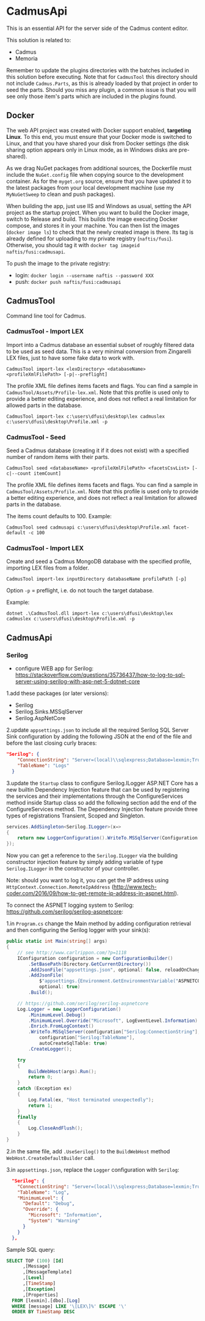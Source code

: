 # CadmusApi

This is an essential API for the server side of the Cadmus content editor.

This solution is related to:

- Cadmus
- Memoria

Remember to update the plugins directories with the batches included in this solution before executing. Note that for `CadmusTool` this directory should not include `Cadmus.Parts`, as this is already loaded by that project in order to seed the parts. Should you miss any plugin, a common issue is that you will see only those item's parts which are included in the plugins found.

## Docker

The web API project was created with Docker support enabled, **targeting Linux**. To this end, you must ensure that your Docker mode is switched to Linux, and that you have shared your disk from Docker settings (the disk sharing option appears only in Linux mode, as in Windows disks are pre-shared).

As we drag NuGet packages from additional sources, the Dockerfile must include the `NuGet.config` file when copying source to the development container. As for the `myget.org` source, ensure that you have updated it to the latest packages from your local development machine (use my `MyNuGetSweep` to clean and push packages).

When building the app, just use IIS and Windows as usual, setting the API project as the startup project. When you want to build the Docker image, switch to Release and build. This builds the image executing Docker compose, and stores it in your machine. You can then list the images (`docker image ls`) to check that the newly created image is there. Its tag is already defined for uploading to my private registry (`naftis/fusi`). Otherwise, you should tag it with `docker tag imageid naftis/fusi:cadmusapi`.

To push the image to the private registry:

- login: `docker login --username naftis --password XXX`
- push: `docker push naftis/fusi:cadmusapi`

## CadmusTool

Command line tool for Cadmus.

### CadmusTool - Import LEX

Import into a Cadmus database an essential subset of roughly filtered data to be used as seed data. This is a very minimal conversion from Zingarelli LEX files, just to have some fake data to work with.

	CadmusTool import-lex <lexDirectory> <databaseName> <profileXmlFilePath> [-p|--preflight]

The profile XML file defines items facets and flags. You can find a sample in `CadmusTool/Assets/Profile-lex.xml`. Note that this profile is used only to provide a better editing experience, and does not reflect a real limitation for allowed parts in the database.

	CadmusTool import-lex c:\users\dfusi\desktop\lex cadmuslex c:\users\dfusi\desktop\Profile.xml -p

### CadmusTool - Seed

Seed a Cadmus database (creating it if it does not exist) with a specified number of random items with their parts.

	CadmusTool seed <databaseName> <profileXmlFilePath> <facetsCsvList> [-c|--count itemCount]

The profile XML file defines items facets and flags. You can find a sample in `CadmusTool/Assets/Profile.xml`. Note that this profile is used only to provide a better editing experience, and does not reflect a real limitation for allowed parts in the database.

The items count defaults to 100. Example:

	CadmusTool seed cadmusapi c:\users\dfusi\desktop\Profile.xml facet-default -c 100

### CadmusTool - Import LEX

Create and seed a Cadmus MongoDB database with the specified profile, importing LEX files from a folder.

	CadmusTool import-lex inputDirectory databaseName profilePath [-p]

Option `-p` = preflight, i.e. do not touch the target database.

Example:

	dotnet .\CadmusTool.dll import-lex c:\users\dfusi\desktop\lex cadmuslex c:\users\dfusi\desktop\Profile.xml -p

## CadmusApi

### Serilog

- configure WEB app for Serilog: <https://stackoverflow.com/questions/35736437/how-to-log-to-sql-server-using-serilog-with-asp-net-5-dotnet-core>

1.add these packages (or later versions):

- Serilog
- Serilog.Sinks.MSSqlServer
- Serilog.AspNetCore

2.update `appsettings.json` to include all the required Serilog SQL Server Sink configuration by adding the following JSON at the end of the file and before the last closing curly braces:

```json
"Serilog": {
    "ConnectionString": "Server=(local)\\sqlexpress;Database=lexmin;Trusted_Connection=True;MultipleActiveResultSets=true",
    "TableName": "Logs"
  }
```

3.update the `Startup` class to configure Serilog.ILogger ASP.NET Core has a new builtin Dependency Injection feature that can be used by registering the services and their implementations through the ConfigureServices method inside Startup class so add the following section add the end of the ConfigureServices method. The Dependency Injection feature provide three types of registrations Transient, Scoped and Singleton.

```c#
services.AddSingleton<Serilog.ILogger>(x=>
{
    return new LoggerConfiguration().WriteTo.MSSqlServer(Configuration["Serilog:ConnectionString"], Configuration["Serilog:TableName"],autoCreateSqlTable:true).CreateLogger();
});
```

Now you can get a reference to the `Serilog.ILogger` via the building constructor injection feature by simply adding variable of type `Serilog.ILogger` in the constructor of your controller.

Note: should you want to log it, you can get the IP address using `HttpContext.Connection.RemoteIpAddress` (<http://www.tech-coder.com/2016/09/how-to-get-remote-ip-address-in-aspnet.html>).

To connect the ASPNET logging system to Serilog: <https://github.com/serilog/serilog-aspnetcore>:

1.in `Program.cs` change the Main method by adding configuration retrieval and then configuring the Serilog logger with your sink(s):

```cs
public static int Main(string[] args)
{
    // see http://www.carlrippon.com/?p=1118
    IConfiguration configuration = new ConfigurationBuilder()
        .SetBasePath(Directory.GetCurrentDirectory())
        .AddJsonFile("appsettings.json", optional: false, reloadOnChange: true)
        .AddJsonFile(
            $"appsettings.{Environment.GetEnvironmentVariable("ASPNETCORE_ENVIRONMENT") ?? "Production"}.json",
            optional: true)
        .Build();

    // https://github.com/serilog/serilog-aspnetcore
    Log.Logger = new LoggerConfiguration()
        .MinimumLevel.Debug()
        .MinimumLevel.Override("Microsoft", LogEventLevel.Information)
        .Enrich.FromLogContext()
        .WriteTo.MSSqlServer(configuration["Serilog:ConnectionString"],
            configuration["Serilog:TableName"],
            autoCreateSqlTable: true)
        .CreateLogger();

    try
    {
        BuildWebHost(args).Run();
        return 0;
    }
    catch (Exception ex)
    {
        Log.Fatal(ex, "Host terminated unexpectedly");
        return 1;
    }
    finally
    {
        Log.CloseAndFlush();
    }
}
```

2.in the same file, add `.UseSerilog()` to the `BuildWebHost` method `WebHost.CreateDefaultBuilder` call.

3.in `appsettings.json`, replace the `Logger` configuration with `Serilog`:

```json
  "Serilog": {
    "ConnectionString": "Server=(local)\\sqlexpress;Database=lexmin;Trusted_Connection=True;MultipleActiveResultSets=true",
    "TableName": "Log",
    "MinimumLevel": {
      "Default": "Debug",
      "Override": {
        "Microsoft": "Information",
        "System": "Warning"
      }
    }
  },
```

Sample SQL query:

```sql
SELECT TOP (100) [Id]
      ,[Message]
      ,[MessageTemplate]
      ,[Level]
      ,[TimeStamp]
      ,[Exception]
      ,[Properties]
  FROM [lexmin].[dbo].[Log]
  WHERE [message] LIKE '\[LEX\]%' ESCAPE '\'
  ORDER BY TimeStamp DESC
```
